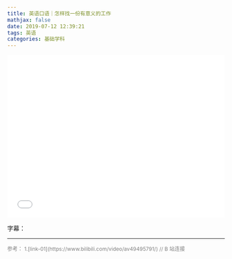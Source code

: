 ```yaml
---
title: 英语口语｜怎样找一份有意义的工作
mathjax: false
date: 2019-07-12 12:39:21
tags: 英语
categories: 基础学科
---
```


<div style="position: relative; width: 100%; height: 0; padding-bottom: 75%;"><iframe 
src="//player.bilibili.com/player.html?aid=49495791&cid=86666505&page=1" scrolling="no" border="0" 
frameborder="no" framespacing="0" allowfullscreen="true" style="position: absolute; width: 100%; 
height: 100%; left: 0; top: 0;"> </iframe></div>

<!--more-->


字幕：



<hr/>
<span style="color:gray;font-size:12px">
参考：
1.[link-01](https://www.bilibili.com/video/av49495791/)  // B 站连接
</span>
